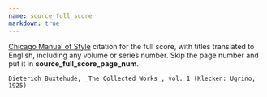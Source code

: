 ```yaml
---
name: source_full_score
markdown: true
---
```


<a href="https://www.chicagomanualofstyle.org/tools_citationguide/citation-guide-1.html" target="_blank">Chicago Manual of Style</a> citation for the full score, with titles translated to English, including any volume or series number. Skip the page number and put it in **source_full_score_page_num**.

```
Dieterich Buxtehude, _The Collected Works_, vol. 1 (Klecken: Ugrino, 1925)
```